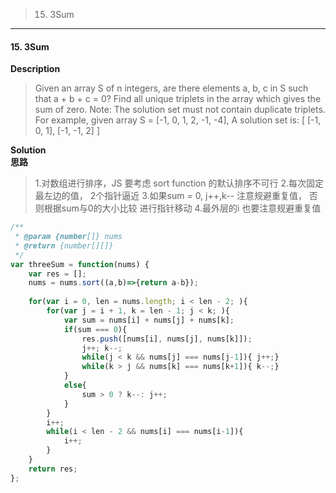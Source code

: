 >15. 3Sum

* * *
#### 15. 3Sum

**Description**   
>Given an array S of n integers, are there elements a, b, c in S such that a + b + c = 0? Find all unique triplets in the array which gives the sum of zero.
>Note: The solution set must not contain duplicate triplets.
>For example, given array S = [-1, 0, 1, 2, -1, -4],
>A solution set is:
>[
>  [-1, 0, 1],
>  [-1, -1, 2]
>]

**Solution**  
**思路**  
>1.对数组进行排序，JS 要考虑 sort function 的默认排序不可行
2.每次固定最左边的值， 2个指针逼近
3.如果sum = 0, j++,k-- 注意规避重复值， 否则根据sum与0的大小比较 进行指针移动
4.最外层的i 也要注意规避重复值

```JavaScript
/**
 * @param {number[]} nums
 * @return {number[][]}
 */
var threeSum = function(nums) {
    var res = [];
    nums = nums.sort((a,b)=>{return a-b});
    
    for(var i = 0, len = nums.length; i < len - 2; ){
        for(var j = i + 1, k = len - 1; j < k; ){
            var sum = nums[i] + nums[j] + nums[k];
            if(sum === 0){
                res.push([nums[i], nums[j], nums[k]]);
                j++; k--;
                while(j < k && nums[j] === nums[j-1]){ j++;}
                while(k > j && nums[k] === nums[k+1]){ k--;}                
            }
            else{
                sum > 0 ? k--: j++;
            }
        }
        i++;
        while(i < len - 2 && nums[i] === nums[i-1]){
            i++;
        }
    }
    return res;
};
```